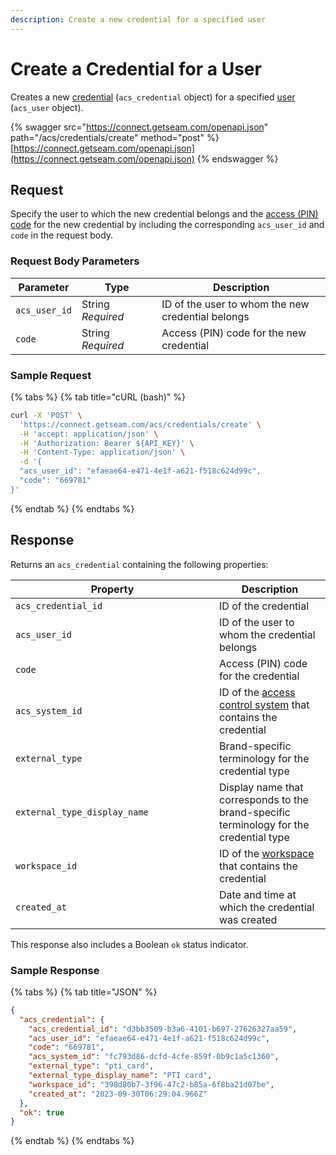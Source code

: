```yaml
---
description: Create a new credential for a specified user
---
```


# Create a Credential for a User

Creates a new [credential](../../../products/access-systems/issuing-credentials.md) (`acs_credential` object) for a specified [user](../../../products/access-systems/#what-is-a-user) (`acs_user` object).

{% swagger src="https://connect.getseam.com/openapi.json" path="/acs/credentials/create" method="post" %}
[https://connect.getseam.com/openapi.json](https://connect.getseam.com/openapi.json)
{% endswagger %}

## Request

Specify the user to which the new credential belongs and the [access (PIN) code](../../../products/smart-locks/access-codes/) for the new credential by including the corresponding `acs_user_id` and `code` in the request body.

### Request Body Parameters

<table><thead><tr><th>Parameter</th><th width="112.33333333333331">Type</th><th>Description</th></tr></thead><tbody><tr><td><code>acs_user_id</code></td><td>String<br><em>Required</em></td><td>ID of the user to whom the new credential belongs</td></tr><tr><td><code>code</code></td><td>String<br><em>Required</em></td><td>Access (PIN) code for the new credential</td></tr></tbody></table>

### Sample Request

{% tabs %}
{% tab title="cURL (bash)" %}
```bash
curl -X 'POST' \
  'https://connect.getseam.com/acs/credentials/create' \
  -H 'accept: application/json' \
  -H 'Authorization: Bearer ${API_KEY}' \
  -H 'Content-Type: application/json' \
  -d '{
  "acs_user_id": "efaeae64-e471-4e1f-a621-f518c624d99c",
  "code": "669781"
}'
```
{% endtab %}
{% endtabs %}

## Response

Returns an `acs_credential` containing the following properties:

<table><thead><tr><th width="310">Property</th><th>Description</th></tr></thead><tbody><tr><td><code>acs_credential_id</code></td><td>ID of the credential</td></tr><tr><td><code>acs_user_id</code></td><td>ID of the user to whom the credential belongs</td></tr><tr><td><code>code</code></td><td>Access (PIN) code for the credential</td></tr><tr><td><code>acs_system_id</code></td><td>ID of the <a href="../../../products/access-systems/">access control system</a> that contains the credential</td></tr><tr><td><code>external_type</code></td><td>Brand-specific terminology for the credential type</td></tr><tr><td><code>external_type_display_name</code></td><td>Display name that corresponds to the brand-specific terminology for the credential type</td></tr><tr><td><code>workspace_id</code></td><td>ID of the <a href="../../../core-concepts/workspaces.md">workspace</a> that contains the credential</td></tr><tr><td><code>created_at</code></td><td>Date and time at which the credential was created</td></tr></tbody></table>

This response also includes a Boolean `ok` status indicator.

### Sample Response

{% tabs %}
{% tab title="JSON" %}
```json
{
  "acs_credential": {
    "acs_credential_id": "d3bb3509-b3a6-4101-b697-27626327aa59",
    "acs_user_id": "efaeae64-e471-4e1f-a621-f518c624d99c",
    "code": "669781",
    "acs_system_id": "fc793d86-dcfd-4cfe-859f-0b9c1a5c1360",
    "external_type": "pti_card",
    "external_type_display_name": "PTI card",
    "workspace_id": "398d80b7-3f96-47c2-b85a-6f8ba21d07be",
    "created_at": "2023-09-30T06:29:04.966Z"
  },
  "ok": true
}
```
{% endtab %}
{% endtabs %}

